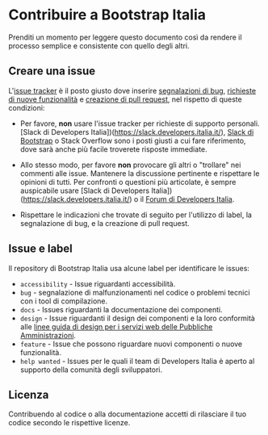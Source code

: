 # Contribuire a Bootstrap Italia

Prenditi un momento per leggere questo documento così da rendere il processo semplice e consistente con quello degli altri.

## Creare una issue

L'[issue tracker](https://github.com/italia/bootstrap-italia/issues) è il posto giusto dove inserire [segnalazioni di bug](#segnalazione-di-bug),
[richieste di nuove funzionalità](#richieste-di-nuove-funzionalità) e [creazione di pull request](#pull-request), nel rispetto di queste condizioni:

- Per favore, **non** usare l'issue tracker per richieste di supporto personali.
  [Slack di Developers Italia])(https://slack.developers.italia.it/), [Slack di Bootstrap](https://bootstrap-slack.herokuapp.com/)
  o Stack Overflow sono i posti giusti a cui fare riferimento, dove sarà anche più facile troverete risposte immediate.

- Allo stesso modo, per favore **non** provocare gli altri o "trollare" nei commenti alle issue.
  Mantenere la discussione pertinente e rispettare le opinioni di tutti. Per confronti o questioni più articolate,
  è sempre auspicabile usare [Slack di Developers Italia])(https://slack.developers.italia.it/) o il [Forum di Developers Italia](https://forum.italia.it/).
  
- Rispettare le indicazioni che trovate di seguito per l'utilizzo di label, la segnalazione di bug, e la creazione di pull request.

## Issue e label

Il repository di Bootstrap Italia usa alcune label per identificare le issues:

- `accessibility` - Issue riguardanti accessibilità.
- `bug` - segnalazione di malfunzionamenti nel codice o problemi tecnici con i tool di compilazione.
- `docs` - Issues riguardanti la documentazione dei componenti.
- `design` - Issue riguardanti il design dei componenti e la loro conformità alle [linee guida di design per i servizi web delle Pubbliche Amministrazioni](https://design-italia.readthedocs.io/it/stable/index.html).
- `feature` - Issue che possono riguardare nuovi componenti o nuove funzionalità.
- `help wanted` - Issues per le quali il team di Developers Italia è aperto al supporto della comunità degli sviluppatori.

## Licenza

Contribuendo al codice o alla documentazione accetti di rilasciare il tuo codice secondo le rispettive licenze.
